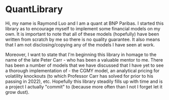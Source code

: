 # QuantLibrary
Hi, my name is Raymond Luo and I am a quant at BNP Paribas. I started this library as to encourage myself to implement some financial models on my own. It is important to note that all of these models (hopefully) have been written from scratch by me so there is no quality guarantee. It also means that I am not disclosing/copying any of the models I have seen at work. 

Moreover, I want to state that I'm beginning this library in homage to the name of the late Peter Carr - who has been a valuable mentor to me. There has been a number of models that we have discussed that I have yet to see a thorough implementation of - the CGMY model, an analytical pricing for volatility knockouts (to which Professor Carr has solved for prior to his passing in 2022), etc. Hopefully this library steadily fills up with time and is a project I actually "commit" to (because more often than I not I forget let it grow dust).